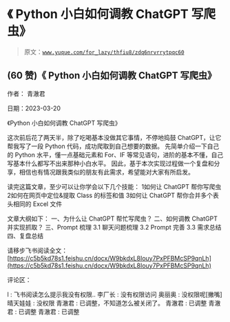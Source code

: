 # 《 Python 小白如何调教 ChatGPT 写爬虫》

> 原文：[`www.yuque.com/for_lazy/thfiu8/zdq6nrvrrytpqc60`](https://www.yuque.com/for_lazy/thfiu8/zdq6nrvrrytpqc60)



## (60 赞)《 Python 小白如何调教 ChatGPT 写爬虫》 

作者： 青澈君 

日期：2023-03-20 

《Python 小白如何调教 ChatGPT 写爬虫》 

这次前后花了两天半，除了吃喝基本没做其它事情，不停地捣鼓 ChatGPT，让它帮我写了一段 Python 代码，成功爬取到自己想要的数据。 先简单介绍一下自己的 Python 水平，懂一点基础元素和 For、IF 等常见语句，进阶的基本不懂，自己写基本什么都写不出来那种小白水平。 因此，基于本次实现过程做一个复盘和分享，相信也有情况跟我类似的朋友有此需求，希望能对大家有所启发。 

读完这篇文章，至少可以让你学会以下几个技能： <ne-oli><ne-oli-i>1</ne-oli-i><ne-oli-c class="ne-oli-content" id="ub41c5b34" data-lake-id="ub41c5b34">如何让 ChatGPT 帮你写爬虫</ne-oli-c></ne-oli> <ne-oli><ne-oli-i>2</ne-oli-i><ne-oli-c class="ne-oli-content" id="uc5052e50" data-lake-id="uc5052e50">如何在网页中定位&提取 Class 的标签和值</ne-oli-c></ne-oli> <ne-oli><ne-oli-i>3</ne-oli-i><ne-oli-c class="ne-oli-content" id="ue40b852c" data-lake-id="ue40b852c">如何让 ChatGPT 帮你合并多个表头相同的 Excel 文件</ne-oli-c></ne-oli> 

文章大纲如下： 一、为什么让 ChatGPT 帮忙写爬虫？ 二、如何调教 ChatGPT 并实现抓取？ 三、Prompt 梳理 3.1 聊天问题梳理 3.2 Prompt 完善 3.3 需求总结 四、复盘总结 

请移步飞书阅读全文： [https://c5b5kd78s1.feishu.cn/docx/W9bkdxL8Iouy7PxPFBMcSP9qnLh](https://c5b5kd78s1.feishu.cn/docx/W9bkdxL8Iouy7PxPFBMcSP9qnLh) 

评论区： 

l : 飞书阅读怎么提示我没有权限.. 李厂长 : 没有权限访问 奥丽奥 : 没权限呢[撇嘴] 晴天娃娃 : 没权限 青澈君 : 已调整，不知道怎么被关闭了。 青澈君 : 已调整 青澈君 : 已调整 青澈君 : 已调整